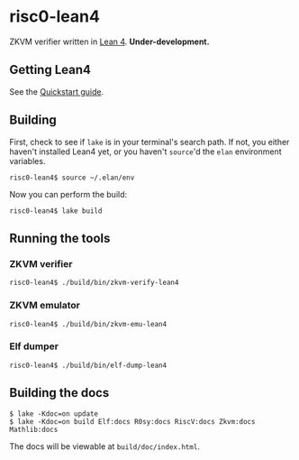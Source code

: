 # risc0-lean4

ZKVM verifier written in [Lean 4](https://leanprover.github.io/). **Under-development.**


## Getting Lean4

See the [Quickstart guide](https://leanprover.github.io/lean4/doc/quickstart.html).


## Building

First, check to see if `lake` is in your terminal's search path. If not, you either haven't installed Lean4 yet, or you haven't `source`'d the `elan` environment variables.

```console
risc0-lean4$ source ~/.elan/env
```

Now you can perform the build:

```console
risc0-lean4$ lake build
```

## Running the tools

### ZKVM verifier

```console
risc0-lean4$ ./build/bin/zkvm-verify-lean4
```

### ZKVM emulator

```console
risc0-lean4$ ./build/bin/zkvm-emu-lean4
```

### Elf dumper

```console
risc0-lean4$ ./build/bin/elf-dump-lean4
```

## Building the docs

```console
$ lake -Kdoc=on update
$ lake -Kdoc=on build Elf:docs R0sy:docs RiscV:docs Zkvm:docs Mathlib:docs
```

The docs will be viewable at `build/doc/index.html`.
